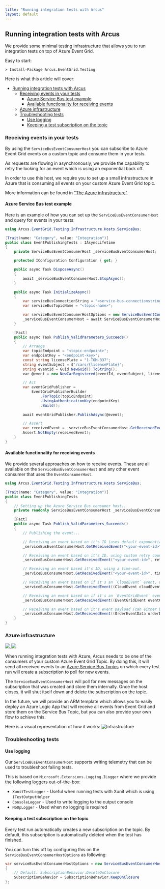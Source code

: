```yaml
---
title: "Running integration tests with Arcus"
layout: default
---
```


## Running integration tests with Arcus

We provide some minimal testing infrastructure that allows you to run integration tests on top of Azure Event Grid.

Easy to start:
```shell
> Install-Package Arcus.EventGrid.Testing
```

Here is what this article will cover:

- [Running integration tests with Arcus](#running-integration-tests-with-arcus)
  - [Receiving events in your tests](#receiving-events-in-your-tests)
    - [Azure Service Bus test example](#azure-service-bus-test-example)
    - [Available functionality for receiving events](#available-functionality-for-receiving-events)
  - [Azure infrastructure](#azure-infrastructure)
  - [Troubleshooting tests](#troubleshooting-tests)
    - [Use logging](#use-logging)
    - [Keeping a test subscription on the topic](#keeping-a-test-subscription-on-the-topic)

### Receiving events in your tests
By using the `ServiceBusEventConsumerHost` you can subscribe to Azure Event Grid events on a custom topic and consume them in your tests.

As requests are flowing in asynchronously, we provide the capability to retry the looking for an event which is using an exponential back off.

In order to use this host, we require you to set up a small infrastructure in Azure that is consuming all events on your custom Azure Event Grid topic.

More information can be found in ["The Azure infrastructure"](#azure-infrastructure).

#### Azure Service Bus test example
Here is an example of how you can set up the `ServiceBusEventConsumerHost` and query for events in your tests:
```csharp
using Arcus.EventGrid.Testing.Infrastructure.Hosts.ServiceBus;

[Trait(name: "Category", value: "Integration")]
public class EventPublishingTests : IAsyncLifetime
{
    private ServiceBusEventConsumerHost _serviceBusEventConsumerHost;

    protected IConfiguration Configuration { get; }

    public async Task DisposeAsync()
    {
        await _serviceBusEventConsumerHost.StopAsync();
    }

    public async Task InitializeAsync()
    {        
        var serviceBusConnectionString = "<service-bus-connectionstring>";
        var serviceBusTopicName = "<topic-name>";

        var serviceBusEventConsumerHostOptions = new ServiceBusEventConsumerHostOptions(serviceBusTopicName, serviceBusConnectionString);
        _serviceBusEventConsumerHost = await ServiceBusEventConsumerHost.StartAsync(serviceBusEventConsumerHostOptions, _testLogger);
    }

    [Fact]
    public async Task Publish_ValidParameters_Succeeds()
    {
        // Arrange
        var topicEndpoint = "<topic-endpoint>";
        var endpointKey = "<endpoint-key>";
        const string licensePlate = "1-TOM-337";
        string eventSubject = $"/cars/{licensePlate}";
        string eventId = Guid.NewGuid().ToString();
        var @event = new NewCarRegistered(eventId, eventSubject, licensePlate);

        // Act
        var eventGridPublisher = 
            EventGridPublisherBuilder
                .ForTopic(topicEndpoint)
                .UsingAuthenticationKey(endpointKey)
                .Build();
        
        await eventGridPublisher.PublishAsync(@event);

        // Assert
        var receivedEvent = _serviceBusEventConsumerHost.GetReceivedEvent(eventId);
        Assert.NotEmpty(receivedEvent);
    }
}
```

#### Available functionality for receiving events
We provide several approaches on how to receive events. These are all available on the `ServiceBusEventConsumerHost` and any other event consumer that uses the `EventConsumerHost`.

```csharp
using Arcus.EventGrid.Testing.Infrastructure.Hosts.ServiceBus;

[Trait(name: "Category", value: "Integration")]
public class EventPublishingTests
{
    // Setting up the Azure Service Bus consumer host...
    private readonly ServiceBusEventConsumerHost _serviceBusEventConsumerHost;

    [Fact]
    public async Task Publish_ValidParameters_Succeeds()
    {
        // Publishing the event...

        // Receiving an event based on it's ID (uses default exponential back-off with 5 retries).
        _serviceBusEventConsumerHost.GetReceivedEvent("<your-event-id>");

        // Receiving an event based on it's ID, using custom retry count with exponential back-off.
        _serviceBusConsumerHost.GetReceivedEvent("<your-event-id>", retryCount: 7);

        // Receiving an event based it's ID, using a time-out.
        _serviceBusConsumerHost.GetReceivedEvent("<your-event-id>", timeout: TimeSpan.FromSeconds(30));

        // Receiving an event based on if it's an `CloudEvent` event, using a time-out.
        _serviceBusConsumerHost.GetReceivedEvent((CloudEvent cloudEvent) => cloudEvent.Subject == "Order", timeout: TimeSpan.FromSeconds(30));

        // Receiving an event based on if it's an `EventGridEvent` event, using a time-out.
        _serviceBusConsumerHost.GetReceivedEvent((EventGridEvent eventGridEvent) => eventGridEvent.Subject == "Order", timeout: TimeSpan.FromSeconds(30));

        // Receiving an event based on it's event payload (can either be an `CloudEvent` or an `EventGridEvent`), using a time-out.
        _serviceBusConsumerHost.GetReceivedEvent((OrderEventData orderData) => orderData.OrderId == "<your-order-id>", timeout: TimeSpan.FromSeconds(30));
    }
}
```

### Azure infrastructure

<a href="https://portal.azure.com/#create/Microsoft.Template/uri/https%3A%2F%2Fraw.githubusercontent.com%2Farcus-azure%2Farcus.eventgrid%2Fmaster%2Fdeploy%2Farm%2Ftesting-infrastructure%2Fazuredeploy.json" target="_blank">
    <img src="https://azuredeploy.net/deploybutton.png"/>
</a>
<a href="http://armviz.io/#/?load=https%3A%2F%2Fraw.githubusercontent.com%2Farcus-azure%2Farcus.eventgrid%2Fmaster%2Fdeploy%2Farm%2Ftesting-infrastructure%2Fazuredeploy.json" target="_blank">
    <img src="./../media/logos/armviz.png"/>
</a>


When running integration tests with Azure, Arcus needs to be one of the consumers of your custom Azure Event Grid Topic. By doing this, it will send all received events to an [Azure Service Bus Topics](https://docs.microsoft.com/en-us/azure/service-bus-messaging/service-bus-messaging-overview#topics) on which every test run will create a subscription to poll for new events.

The `ServiceBusEventConsumerHost` will poll for new messages on the subscription that was created and store them internally. Once the host closes, it will shut itself down and delete the subscription on the topic.

In the future, we will provide an ARM template which allows you to easily deploy an Azure Logic App that will receive all events from Event Grid and store them on the Service Bus Topic, but you can also provide your own flow to achieve this.

Here is a visual representation of how it works:
![Infrastructure](/media/integration-testing-infrastructure.png)


### Troubleshooting tests
#### Use logging
Our `ServiceBusEventConsumerHost` supports writing telemetry that can be used to troubleshoot failing tests.

This is based on `Microsoft.Extensions.Logging.ILogger` where we provide the following loggers out-of-the-box:
- `XunitTestLogger` - Useful when running tests with Xunit which is using `ITestOutputHelper` 
- `ConsoleLogger` - Used to write logging to the output console
- `NoOpLogger` - Used when no logging is required

#### Keeping a test subscription on the topic
Every test run automatically creates a new subscription on the topic. By default, this subscription is automatically deleted when the test has finished.

You can turn this off by configuring this on the `ServiceBusEventConsumerHostOptions` as following:
```csharp
var serviceBusEventConsumerHostOptions = new ServiceBusEventConsumerHostOptions(serviceBusTopicName, serviceBusConnectionString)
{
    // Default: SubscriptionBehavior.DeleteOnClosure
    SubscriptionBehavior = SubscriptionBehavior.KeepOnClosure
};
```